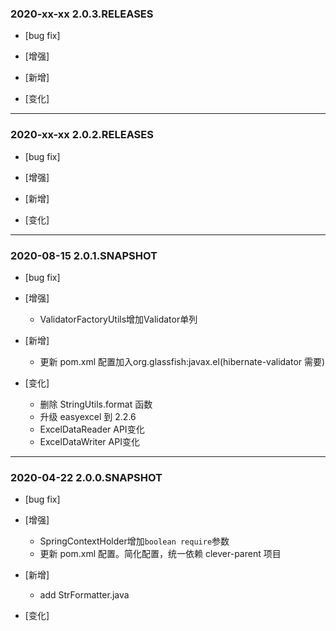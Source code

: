 ### 2020-xx-xx 2.0.3.RELEASES

- [bug fix]

- [增强]
    
- [新增]

- [变化]

---

### 2020-xx-xx 2.0.2.RELEASES

- [bug fix]

- [增强]
    
- [新增]

- [变化]

---

### 2020-08-15 2.0.1.SNAPSHOT

- [bug fix]

- [增强]
    - ValidatorFactoryUtils增加Validator单列
- [新增]
    - 更新 pom.xml 配置加入org.glassfish:javax.el(hibernate-validator 需要)
- [变化]
    - 删除 StringUtils.format 函数
    - 升级 easyexcel 到 2.2.6
    - ExcelDataReader API变化
    - ExcelDataWriter API变化
---

### 2020-04-22 2.0.0.SNAPSHOT

- [bug fix]

- [增强]
    - SpringContextHolder增加`boolean require`参数
    - 更新 pom.xml 配置。简化配置，统一依赖 clever-parent 项目
- [新增]
    - add StrFormatter.java
- [变化]
